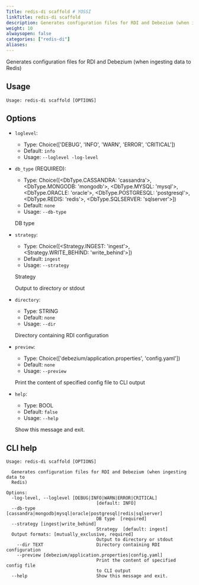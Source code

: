 ```yaml
---
Title: redis-di scaffold # YOSSI
linkTitle: redis-di scaffold
description: Generates configuration files for RDI and Debezium (when ingesting data to Redis)
weight: 10
alwaysopen: false
categories: ["redis-di"]
aliases:
---
```


Generates configuration files for RDI and Debezium (when ingesting data to Redis)

## Usage

```
Usage: redis-di scaffold [OPTIONS]
```

## Options

- `loglevel`:

  - Type: Choice(['DEBUG', 'INFO', 'WARN', 'ERROR', 'CRITICAL'])
  - Default: `info`
  - Usage: `--loglevel
-log-level`

- `db_type` (REQUIRED):

  - Type: Choice([<DbType.CASSANDRA: 'cassandra'>, <DbType.MONGODB: 'mongodb'>, <DbType.MYSQL: 'mysql'>, <DbType.ORACLE: 'oracle'>, <DbType.POSTGRESQL: 'postgresql'>, <DbType.REDIS: 'redis'>, <DbType.SQLSERVER: 'sqlserver'>])
  - Default: `none`
  - Usage: `--db-type`

  DB type

- `strategy`:

  - Type: Choice([<Strategy.INGEST: 'ingest'>, <Strategy.WRITE_BEHIND: 'write_behind'>])
  - Default: `ingest`
  - Usage: `--strategy`

  Strategy

  Output to directory or stdout

- `directory`:

  - Type: STRING
  - Default: `none`
  - Usage: `--dir`

  Directory containing RDI configuration

- `preview`:

  - Type: Choice(['debezium/application.properties', 'config.yaml'])
  - Default: `none`
  - Usage: `--preview`

  Print the content of specified config file to CLI output

- `help`:

  - Type: BOOL
  - Default: `false`
  - Usage: `--help`

  Show this message and exit.

## CLI help

```
Usage: redis-di scaffold [OPTIONS]

  Generates configuration files for RDI and Debezium (when ingesting data to
  Redis)

Options:
  -log-level, --loglevel [DEBUG|INFO|WARN|ERROR|CRITICAL]
                                  [default: INFO]
  --db-type [cassandra|mongodb|mysql|oracle|postgresql|redis|sqlserver]
                                  DB type  [required]
  --strategy [ingest|write_behind]
                                  Strategy  [default: ingest]
  Output formats: [mutually_exclusive, required]
                                  Output to directory or stdout
    --dir TEXT                    Directory containing RDI configuration
    --preview [debezium/application.properties|config.yaml]
                                  Print the content of specified config file
                                  to CLI output
  --help                          Show this message and exit.
```
